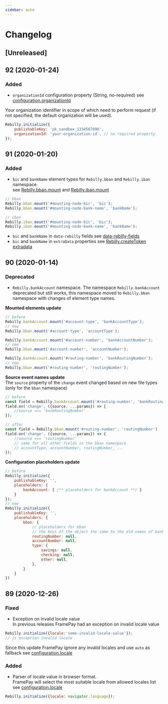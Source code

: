 ```yaml
---
sidebar: auto
---
```


# Changelog

## [Unreleased]



## 92 (2020-01-24)
### Added
- `organizationId` configuration property (String, no-required) see [configuration.organizationId](./configuration/properties.md#organizationid)

Your organization identifier in scope of which need to perform request (if not specified, the default organization will be used).

```js
Rebilly.initialize({
    publishableKey: 'pk_sandbox_1234567890',
    organizationId: 'your-organization-id', // no required property
}); 
```

## 91 (2020-01-20)
### Added
- `bic` and `bankName` element types for `Rebilly.bban` and `Rebilly.iban` namespace  
see [Rebilly.bban.mount](./reference/rebilly.md#rebilly-bban-mount) and [Rebilly.iban.mount](./reference/rebilly.md#rebilly-iban-mount)

```js
// bban
Rebilly.bban.mount('#mounting-node-bic', 'bic'); 
Rebilly.bban.mount('#mounting-node-bank-name', 'bankName');

// iban
Rebilly.iban.mount('#mounting-node-bic', 'bic'); 
Rebilly.iban.mount('#mounting-node-bank-name', 'bankName'); 
```

- `bic` and `bankName` in `data-rebilly` fields see [data-rebilly-fields](./reference/data-rebilly-fields.md)
- `bic` and `bankName` in `extraData` properties see [Rebilly.createToken extradata](./reference/rebilly.md#extra-data)


## 90 (2020-01-14)
### Deprecated
- `Rebilly.bankAccount` namespace.
The namespace `Rebilly.bankAccount` deprecated but still works, this namespace moved to `Rebilly.bban` namespace with changes of element type names. 

**Mounted elements update**
```js
// before
Rebilly.bankAccount.mount('#account-type', 'bankAccountType');
// new 
Rebilly.bban.mount('#account-type', 'accountType');

Rebilly.bankAccount.mount('#account-number', 'bankAccountNumber');
// new 
Rebilly.bban.mount('#account-number', 'accountNumber');

Rebilly.bankAccount.mount('#routing-number', 'bankRoutingNumber');
// new 
Rebilly.bban.mount('#routing-number', 'routingNumber');
```

**Source event names update**  
The `source` property of the `change` event changed based on new file types (only for the `bban` namespace) 

```js
// before
const field = Rebilly.bankAccount.mount('#routing-number', 'bankRoutingNumber')
field.on('change', ({source, ...params}) => {
    //source === 'bankRoutingNumber'
});

// after 
const field = Rebilly.bban.mount('#routing-number', 'routingNumber')
field.on('change', ({source, ...params}) => {
    //source === 'routingNumber'
    // same for all other fields in the bban namespace
    // accountType, accountNumber, routingNumber, ...
});
```

**Configuration placeholders update**
```js
// before
Rebilly.initialize({
    publishableKey: '',
    placeholders: {
        bankAccount: { /** placeholders for bankAccount **/ }
    }
});
// new
Rebilly.initialize({
    publishableKey: '',
    placeholders: {
        bban: {
            // placeholders for bban
            // the keys of the object the same to the old names of bankAccount
            routingNumber: null,
            accountNumber: null,
            type: {
                savings: null,
                checking: null,
                other: null,
            },
        }
    }
})
````

## 89 (2020-12-26)
### Fixed
- Exception on invalid locale value  
In previous releases FramePay had an exception on invalid locale value 
```js
Rebilly.initialize({locale:'some-invalid-locale-value'});
// js exception invalid locale
```

Since this update FramePay ignore any invalid locales and use `auto` as fallback see [configuration.locale](./configuration/properties.md#locale)

### Added
- Parser of locale value in browser format.  
FramePay will select the most suitable locale from allowed locales list see [configuration.locale](./configuration/properties.md#locale) 
```js
Rebilly.initialize({locale: navigator.language});
```

